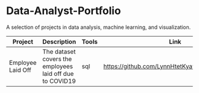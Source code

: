 # Data-Analyst-Portfolio
A selection of projects in data analysis, machine learning, and visualization.

| Project | Description | Tools | Link |
|---------|-------------|-------|------|
| Employee Laid Off | The dataset covers the employees laid off due to COVID19 | sql | https://github.com/LynnHtetKyaw95/World_LaidOff |
